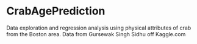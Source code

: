# CrabAgePrediction
Data exploration and regression analysis using physical attributes of crab from the Boston area. Data from Gursewak Singh Sidhu off Kaggle.com
